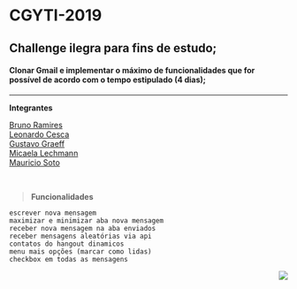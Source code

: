 # CGYTI-2019

## Challenge ilegra para fins de __estudo__;

#### Clonar Gmail e implementar o máximo de funcionalidades que for possível de acordo com o tempo estipulado (4 dias);

<hr>

**Integrantes**

<a href="https://github.com/brunormferreira">Bruno Ramires</a><br>
<a href="https://github.com/LeonardoCesca">Leonardo Cesca</a><br>
<a href="https://github.com/ggraeff98">Gustavo Graeff</a><br>
<a href="https://github.com/micaelalechmann"> Micaela Lechmann</a><br>
<a href="https://github.com/soto92">Mauricio Soto</a><br>

<br>

> **Funcionalidades**
```
escrever nova mensagem
maximizar e minimizar aba nova mensagem
receber nova mensagem na aba enviados
receber mensagens aleatórias via api
contatos do hangout dinamicos
menu mais opções (marcar como lidas)
checkbox em todas as mensagens
```

<img align="right" src="https://cdn-images-1.medium.com/max/800/1*-AFFCVJYx-HRlKAdRtymYw.jpeg">
